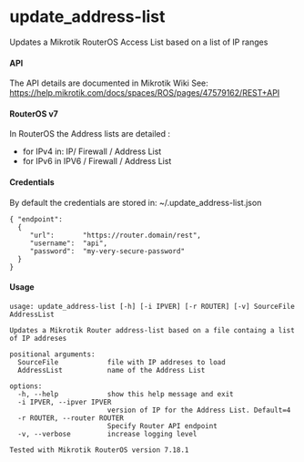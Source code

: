 # update_address-list
Updates a Mikrotik RouterOS Access List based on a list of IP ranges


#### API
The API details are documented in Mikrotik Wiki
See: https://help.mikrotik.com/docs/spaces/ROS/pages/47579162/REST+API

#### RouterOS v7
In RouterOS the Address lists are detailed :
 - for IPv4 in: IP/ Firewall / Address List
 - for IPv6 in IPV6 / Firewall
   / Address List

#### Credentials
By default the credentials are stored in:  ~/.update_address-list.json

    { "endpoint":
      {
         "url":       "https://router.domain/rest",
         "username":  "api",
         "password":  "my-very-secure-password"
      }
    }



#### Usage

    usage: update_address-list [-h] [-i IPVER] [-r ROUTER] [-v] SourceFile AddressList
    
    Updates a Mikrotik Router address-list based on a file containg a list of IP addreses
    
    positional arguments:
      SourceFile            file with IP addreses to load
      AddressList           name of the Address List
    
    options:
      -h, --help            show this help message and exit
      -i IPVER, --ipver IPVER
                            version of IP for the Address List. Default=4
      -r ROUTER, --router ROUTER
                            Specify Router API endpoint
      -v, --verbose         increase logging level
    
    Tested with Mikrotik RouterOS version 7.18.1

